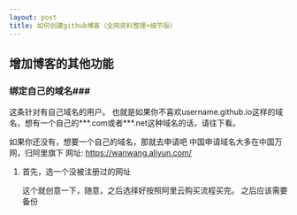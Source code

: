 ```yaml
---
layout: post
title: 如何创建github博客（全网资料整理+细节版）
---
```



## 增加博客的其他功能 ##

### 绑定自己的域名###

这条针对有自己域名的用户。
也就是如果你不喜欢username.github.io这样的域名，想有一个自己的***.com或者***.net这种域名的话，请往下看。

如果你还没有，想要一个自己的域名，那就去申请吧
中国申请域名大多在中国万网，归阿里旗下
网址: https://wanwang.aliyun.com/

1. 首先，选一个没被注册过的网址

    这个就创意一下，随意，之后选择好按照阿里云购买流程买完。
    之后应该需要备份
    
